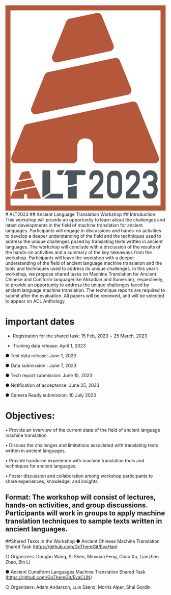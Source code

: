 <div align='center'>
<img src = 'https://github.com/GoThereGit/ALT/blob/main/ALT2.png'>
</div>
# ALT2023
## Ancient Language Translation Workshop
## Introduction: This workshop will provide an opportunity to learn about the challenges and latest developments in the field of machine translation for ancient languages. Participants will engage in discussions and hands-on activities to develop a deeper understanding of the field and the techniques used to address the unique challenges posed by translating texts written in ancient languages. The workshop will conclude with a discussion of the results of the hands-on activities and a summary of the key takeaways from the workshop. Participants will leave the workshop with a deeper understanding of the field of ancient language machine translation and the tools and techniques used to address its unique challenges. In this year’s workshop, we propose shared tasks on Machine Translation for Ancient Chinese and Cuniform language(like Akkadian and Sumerian), respectively, to provide an opportunity to address the unique challenges faced by ancient language machine translation. The technique reports are required to submit after the evaluation. All papers will be reviewed, and will be selected to appear on ACL Anthology. 

# important dates
*	Registration for the shared task: 15 Feb, 2023 ~ 25 March, 2023

*	Training data release: April 1, 2023

●	Test data release: June 1, 2023

●	Data submission : June 7, 2023

●	Tech report submission: June 15, 2023

●	Notification of acceptance: June 25, 2023

●	Camera Ready submission:  10 July 2023

# Objectives: 
•	Provide an overview of the current state of the field of ancient language machine translation.

•	Discuss the challenges and limitations associated with translating texts written in ancient languages.

•	Provide hands-on experience with machine translation tools and techniques for ancient languages.

•	Foster discussion and collaboration among workshop participants to share experiences, knowledge, and insights.

## Format: The workshop will consist of lectures, hands-on activities, and group discussions. Participants will work in groups to apply machine translation techniques to sample texts written in ancient languages.

##Shared Tasks in the Workshop
●	Ancient Chinese Machine Translation Shared Task (https://github.com/GoThereGit/EvaHan)

○	Organizers: Dongbo Wang, Si Shen, Minxuan Feng, Chao Xu, Lianzhen Zhao, Bin Li

●	Ancient Cuneiform Languages Machine Translation Shared Task (https://github.com/GoThereGit/EvaCUN) 

○	Organizers: Adam Anderson, Luis Sáenz, Morris Alper, Shai Gordin 


